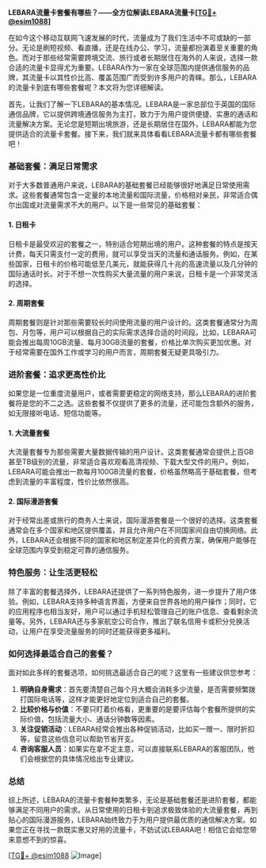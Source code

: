 **LEBARA流量卡套餐有哪些？——全方位解读LEBARA流量卡[[TG💪+ @esim1088](https://t.me/s/esim1088)]**

在如今这个移动互联网飞速发展的时代，流量成为了我们生活中不可或缺的一部分。无论是刷短视频、看直播，还是在线办公、学习，流量都扮演着至关重要的角色。而对于那些经常需要跨境交流、旅行或者长期居住在海外的人来说，选择一款合适的流量卡显得尤为重要。LEBARA作为一家在全球范围内提供通信服务的品牌，其流量卡以其性价比高、覆盖范围广而受到许多用户的青睐。那么，LEBARA的流量卡到底有哪些套餐呢？本文将为您详细解读。

首先，让我们了解一下LEBARA的基本情况。LEBARA是一家总部位于英国的国际通信品牌，它以提供跨境通信服务为主打，致力于为用户提供便捷、实惠的通话和流量解决方案。无论您是短期出境旅游，还是长期居住在国外，LEBARA都能为您提供适合的流量卡套餐。接下来，我们就来具体看看LEBARA流量卡都有哪些套餐吧！

### **基础套餐：满足日常需求**

对于大多数普通用户来说，LEBARA的基础套餐已经能够很好地满足日常使用需求。这些套餐通常包含一定量的本地流量和国际流量，价格相对亲民，非常适合偶尔出国或对流量需求不大的用户。以下是一些常见的基础套餐：

#### **1. 日租卡**
日租卡是最受欢迎的套餐之一，特别适合短期出境的用户。这种套餐的特点是按天计费，每天只需支付一定的费用，就可以享受当天的流量和通话服务。例如，在某些国家，日租卡的价格可能低至几美元，就能获得几十兆的高速流量以及几分钟的国际通话时长。对于不想一次性购买大量流量的用户来说，日租卡是一个非常灵活的选择。

#### **2. 周期套餐**
周期套餐则是针对那些需要较长时间使用流量的用户设计的。这类套餐通常分为周包、月包等，用户可以根据自己的实际需求选择合适的时间段。比如，LEBARA可能会推出每周10GB流量、每月30GB流量的套餐，价格比单次购买更加优惠。对于经常需要在国外工作或学习的用户而言，周期套餐无疑更具吸引力。

### **进阶套餐：追求更高性价比**

如果您是一位重度流量用户，或者需要更稳定的网络支持，那么LEBARA的进阶套餐将是您的不二之选。这些套餐不仅提供了更多的流量，还可能包含额外的服务，如无限接听电话、短信功能等。

#### **1. 大流量套餐**
大流量套餐专为那些需要大量数据传输的用户设计。这类套餐通常会提供上百GB甚至TB级别的流量，非常适合喜欢观看高清视频、下载大型文件的用户。例如，LEBARA可能会推出一款每月100GB流量的套餐，价格虽然略高于基础套餐，但考虑到流量的丰富程度，性价比依然很高。

#### **2. 国际漫游套餐**
对于经常出差或旅行的商务人士来说，国际漫游套餐是一个很好的选择。这类套餐通常会在多个国家和地区提供覆盖，并且允许用户在不同国家间自由切换网络。此外，LEBARA还会根据不同的国家和地区制定差异化的资费方案，确保用户能够在全球范围内享受到稳定可靠的通信服务。

### **特色服务：让生活更轻松**

除了丰富的套餐选择外，LEBARA还提供了一系列特色服务，进一步提升了用户体验。例如，LEBARA支持多种语言界面，方便来自世界各地的用户操作；同时，它的应用程序也相当友好，用户可以通过手机轻松管理自己的账户信息、查看剩余流量等。另外，LEBARA还与多家航空公司合作，推出了联名信用卡或积分兑换活动，让用户在享受流量服务的同时还能获得更多福利。

### **如何选择最适合自己的套餐？**

面对如此多样的套餐选项，如何挑选最适合自己的呢？这里有一些建议供您参考：

1. **明确自身需求**：首先要清楚自己每个月大概会消耗多少流量，是否需要频繁拨打国际电话等，这样才能更好地定位到适合自己的套餐。
2. **比较价格与价值**：不要只盯着价格看，更重要的是要评估每个套餐所提供的实际价值，包括流量大小、通话分钟数等因素。
3. **关注促销活动**：LEBARA经常会推出各种促销活动，比如买一赠一、限时折扣等，留意这些信息可以帮助节省开支。
4. **咨询客服人员**：如果实在拿不定主意，可以直接联系LEBARA的客服团队，他们会根据您的具体情况给出专业建议。

### **总结**

综上所述，LEBARA的流量卡套餐种类繁多，无论是基础套餐还是进阶套餐，都能够满足不同用户的需求。从日常使用的日租卡到追求极致体验的大流量套餐，再到贴心的国际漫游服务，LEBARA始终致力于为用户提供最优质的通信解决方案。如果您正在寻找一款既实惠又好用的流量卡，不妨试试LEBARA吧！相信它会给您带来意想不到的惊喜。

[[TG💪+ @esim1088](https://t.me/s/esim1088) ![Image](https://i.postimg.cc/4NQfJmqS/Snipaste-2025-05-13-00-14-12.png)]